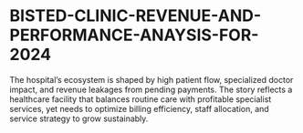 # BISTED-CLINIC-REVENUE-AND-PERFORMANCE-ANAYSIS-FOR-2024
The hospital’s ecosystem is shaped by high patient flow, specialized doctor impact, and revenue leakages from pending payments. The story reflects a healthcare facility that balances routine care with profitable specialist services, yet needs to optimize billing efficiency, staff allocation, and service strategy to grow sustainably.

